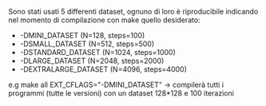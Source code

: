 Sono stati usati 5 differenti dataset, ognuno di loro è riproducibile indicando nel momento di compilazione con make quello desiderato: 

- -DMINI_DATASET        (N=128, steps=100)
- -DSMALL_DATASET       (N=512, steps=500)
- -DSTANDARD_DATASET    (N=1024, steps=1000)
- -DLARGE_DATASET       (N=2048, steps=2000)
- -DEXTRALARGE_DATASET  (N=4096, steps=4000)

e.g make all EXT_CFLAGS="-DMINI_DATASET" -> compilerà tutti i programmi (tutte le versioni) con un dataset 128*128 e 100 iterazioni